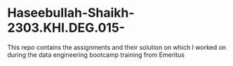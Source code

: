 # Haseebullah-Shaikh-2303.KHI.DEG.015-
This repo contains the assignments and their solution on which I worked on during the data engineering bootcamp training from Emeritus 
